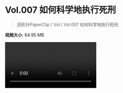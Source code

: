 # Vol.007 如何科学地执行死刑

> 回形针PaperClip / Vol / Vol.007 如何科学地执行死刑

**视频大小**: 64.95 MB

<div class="video"><video src="https://file.hsyhx.top/archive/PaperClip/Vol/007.mp4" controls preload>🤔 您的浏览器不支持 video 标签</video></div>